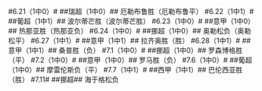 #6.21（1中0）#
##瑞超（1中0）##
厄勒布鲁胜（厄勒布鲁平）
#6.22（1中1）#
##葡超（1中1）##
波尔蒂芒胜（波尔蒂芒胜）
#6.23（1中0）#
##意甲（1中0）##
热那亚胜（热那亚负）
#6.24（1中0）#
##挪超（1中0）##
奥勒松负（奥勒松平）
#6.27（1中1）#
##意甲（1中1）##
拉齐奥胜（胜）
#6.28（1中1）#
##意甲（1中1）##
桑普胜（负）
#7.1（1中0）#
##挪超（1中0）##
罗森博格胜（平）
#7.2（1中0）#
##意甲（1中0）##
罗马胜（负）
#7.6（1中0）#
##葡超（1中0）##
摩雷伦斯负（平）
#7.7（1中1）#
##西甲（1中1）##
巴伦西亚胜（胜）
#7.11#
##挪超##
海于格松负